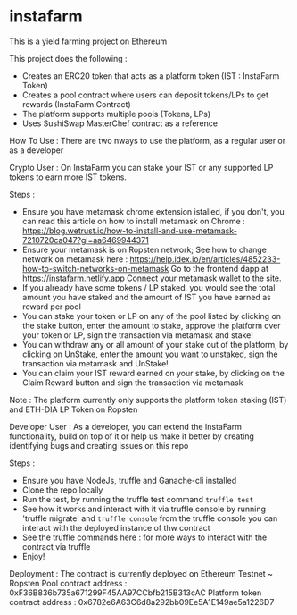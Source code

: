 # instafarm
This is a yield farming project on Ethereum

This project does the following :
* Creates an ERC20 token that acts as a platform token (IST : InstaFarm Token)
* Creates a pool contract where users can deposit tokens/LPs to get rewards (InstaFarm Contract)
* The platform supports multiple pools (Tokens, LPs)
* Uses SushiSwap MasterChef contract as a reference

How To Use :
There are two nways to use the platform, as a regular user or as a developer

Crypto User :
On InstaFarm you can stake your IST or any supported LP tokens to earn more IST tokens.

Steps :
* Ensure you have metamask chrome extension istalled, if you don't, you can read this article on how to install metamask on Chrome :
  https://blog.wetrust.io/how-to-install-and-use-metamask-7210720ca047?gi=aa6469944371
* Ensure your metamask is on Ropsten network; See how to change network on metamask here :
  https://help.idex.io/en/articles/4852233-how-to-switch-networks-on-metamask
Go to the frontend dapp at https://instafarm.netlify.app
Connect your metamask wallet to the site.
* If you already have some tokens / LP staked, you would see the total amount you have staked and the amount of IST you have earned as reward per pool
* You can stake your token or LP on any of the pool listed by clicking on the stake button, enter the amount to stake, approve the platform over your token or LP, sign the transaction via metamask and stake!
* You can withdraw any or all amount of your stake out of the platform, by clicking on UnStake, enter the amount you want to unstaked, sign the transaction via metamask and UnStake!
* You can claim your IST reward earned on your stake, by clicking on the Claim Reward button and sign the transaction via metamask

Note :
The platform currently only supports the platform token staking (IST) and ETH-DIA LP Token on Ropsten

Developer User :
As a developer, you can extend the InstaFarm functionality, build on top of it or help us make it better by creating identifying bugs and creating issues on this repo

Steps :
* Ensure you have NodeJs, truffle and Ganache-cli installed
* Clone the repo locally
* Run the test, by running the truffle test command `truffle test`
* See how it works and interact with it via truffle console by running 'truffle migrate' and `truffle console` from the truffle console you can interact with the deployed instance of thw contract
* See the truffle commands here :  for more ways to interact with the contract via truffle
* Enjoy!

Deployment :
The contract is currently deployed on Ethereum Testnet ~ Ropsten
Pool contract address :  0xF36B836b735a671299F45AA97CCbfb215B313cAC
Platform token contract address : 0x6782e6A63C6d8a292bb09Ee5A1E149ae5a1226D7